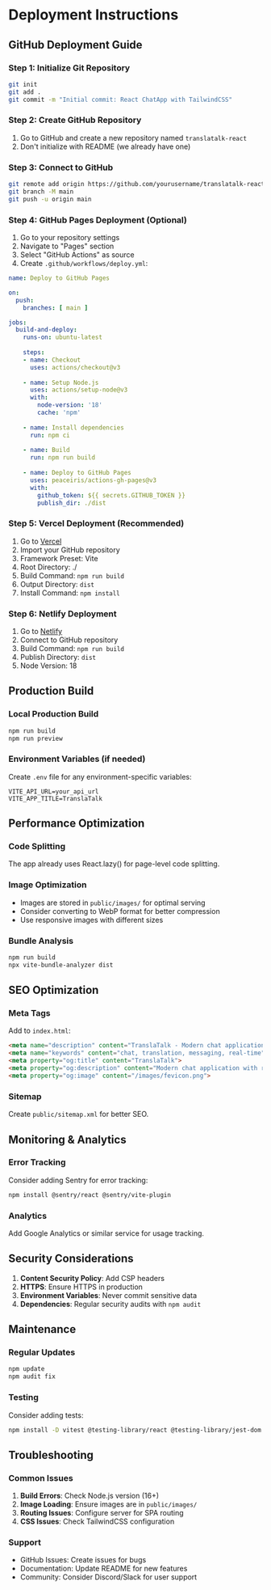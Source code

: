 # Deployment Instructions

## GitHub Deployment Guide

### Step 1: Initialize Git Repository
```bash
git init
git add .
git commit -m "Initial commit: React ChatApp with TailwindCSS"
```

### Step 2: Create GitHub Repository
1. Go to GitHub and create a new repository named `translatalk-react`
2. Don't initialize with README (we already have one)

### Step 3: Connect to GitHub
```bash
git remote add origin https://github.com/yourusername/translatalk-react.git
git branch -M main
git push -u origin main
```

### Step 4: GitHub Pages Deployment (Optional)
1. Go to your repository settings
2. Navigate to "Pages" section
3. Select "GitHub Actions" as source
4. Create `.github/workflows/deploy.yml`:

```yaml
name: Deploy to GitHub Pages

on:
  push:
    branches: [ main ]

jobs:
  build-and-deploy:
    runs-on: ubuntu-latest
    
    steps:
    - name: Checkout
      uses: actions/checkout@v3
      
    - name: Setup Node.js
      uses: actions/setup-node@v3
      with:
        node-version: '18'
        cache: 'npm'
        
    - name: Install dependencies
      run: npm ci
      
    - name: Build
      run: npm run build
      
    - name: Deploy to GitHub Pages
      uses: peaceiris/actions-gh-pages@v3
      with:
        github_token: ${{ secrets.GITHUB_TOKEN }}
        publish_dir: ./dist
```

### Step 5: Vercel Deployment (Recommended)
1. Go to [Vercel](https://vercel.com)
2. Import your GitHub repository
3. Framework Preset: Vite
4. Root Directory: ./
5. Build Command: `npm run build`
6. Output Directory: `dist`
7. Install Command: `npm install`

### Step 6: Netlify Deployment
1. Go to [Netlify](https://netlify.com)
2. Connect to GitHub repository
3. Build Command: `npm run build`
4. Publish Directory: `dist`
5. Node Version: 18

## Production Build

### Local Production Build
```bash
npm run build
npm run preview
```

### Environment Variables (if needed)
Create `.env` file for any environment-specific variables:
```
VITE_API_URL=your_api_url
VITE_APP_TITLE=TranslaTalk
```

## Performance Optimization

### Code Splitting
The app already uses React.lazy() for page-level code splitting.

### Image Optimization
- Images are stored in `public/images/` for optimal serving
- Consider converting to WebP format for better compression
- Use responsive images with different sizes

### Bundle Analysis
```bash
npm run build
npx vite-bundle-analyzer dist
```

## SEO Optimization

### Meta Tags
Add to `index.html`:
```html
<meta name="description" content="TranslaTalk - Modern chat application with real-time translation">
<meta name="keywords" content="chat, translation, messaging, real-time">
<meta property="og:title" content="TranslaTalk">
<meta property="og:description" content="Modern chat application with real-time translation">
<meta property="og:image" content="/images/fevicon.png">
```

### Sitemap
Create `public/sitemap.xml` for better SEO.

## Monitoring & Analytics

### Error Tracking
Consider adding Sentry for error tracking:
```bash
npm install @sentry/react @sentry/vite-plugin
```

### Analytics
Add Google Analytics or similar service for usage tracking.

## Security Considerations

1. **Content Security Policy**: Add CSP headers
2. **HTTPS**: Ensure HTTPS in production
3. **Environment Variables**: Never commit sensitive data
4. **Dependencies**: Regular security audits with `npm audit`

## Maintenance

### Regular Updates
```bash
npm update
npm audit fix
```

### Testing
Consider adding tests:
```bash
npm install -D vitest @testing-library/react @testing-library/jest-dom
```

## Troubleshooting

### Common Issues
1. **Build Errors**: Check Node.js version (16+)
2. **Image Loading**: Ensure images are in `public/images/`
3. **Routing Issues**: Configure server for SPA routing
4. **CSS Issues**: Check TailwindCSS configuration

### Support
- GitHub Issues: Create issues for bugs
- Documentation: Update README for new features
- Community: Consider Discord/Slack for user support
